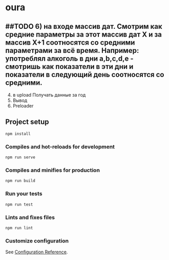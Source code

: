 # oura

##TODO
6) на входе массив дат. Смотрим как средние параметры за этот массив дат X и за массив X+1 соотносятся со средними параметрами за всё время. Например: употреблял алкоголь в дни a,b,c,d,e - смотришь как показатели в эти дни и показатели в следующий день соотносятся со средними. 
-------------------------

4) в upload Получать данные за год
7) Вывод
6) Preloader

## Project setup
```
npm install
```

### Compiles and hot-reloads for development
```
npm run serve
```

### Compiles and minifies for production
```
npm run build
```

### Run your tests
```
npm run test
```

### Lints and fixes files
```
npm run lint
```

### Customize configuration
See [Configuration Reference](https://cli.vuejs.org/config/).
